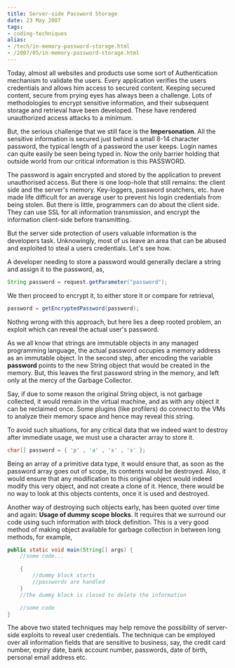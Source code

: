 ```yaml
---
title: Server-side Password Storage
date: 23 May 2007
tags: 
- coding-techniques
alias:
- /tech/in-memory-password-storage.html
- /2007/05/in-memory-password-storage.html
---
```


Today, almost all websites and products use some sort of Authentication mechanism to 
validate the users. Every application verifies the users credentials and allows him 
access to secured content. Keeping secured content, secure from prying eyes has always 
been a challenge. Lots of methodologies to encrypt sensitive information, and their 
subsequent storage and retrieval have been developed. These have rendered unauthorized 
access attacks to a minimum.

<!-- break here -->

But, the serious challenge that we still face is the **Impersonation**. All the sensitive 
information is secured just behind a small 8-14 character password, the typical length of 
a password the user keeps. Login names can quite easily be seen being typed in. Now the 
only barrier holding that outside world from our critical information is this PASSWORD.

The password is again encrypted and stored by the application to prevent unauthorised 
access. But there is one loop-hole that still remains: the client side and the server's 
memory. Key-loggers, password snatchers, etc. have made life difficult for an average 
user to prevent his login credentials from being stolen. But there is little, programmers 
can do about the client side. They can use SSL for all information transmission, and encrypt 
the information client-side before transmitting.

But the server side protection of users valuable information is the developers task. Unknowingly, 
most of us leave an area that can be abused and exploited to steal a users credentials. Let's see how.

A developer needing to store a password would generally declare a string and assign it to the password, as,

```java
String password = request.getParameter("password");
```

We then proceed to encrypt it, to either store it or compare for retrieval,

```java
password = getEncryptedPassword(password);
```

Nothng wrong with this approach, but here lies a deep rooted problem, an exploit which can 
reveal the actual user's password.

As we all know that strings are immutable objects in any managed programming language, the 
actual password occupies a memory address as an immutable object. In the second step, after 
encoding the variable **password** points to the new String object that would be created in 
the memory. But, this leaves the first password string in the memory, and left only at the 
mercy of the Garbage Collector.

Say, if due to some reason the original String object, is not garbage collected, it would 
remain in the virtual machine, and as with any object it can be reclaimed once. Some 
plugins (like profilers) do connect to the VMs to analyze their memory space and hence 
may reveal this string.

To avoid such situations, for any critical data that we indeed want to destroy after 
immediate usage, we must use a character array to store it.

```java
char[] password = { 'p' , 'a' , 's' , 's' };
```

Being an array of a primitive data type, it would ensure that, as soon as the password
array goes out of scope, its contents would be destroyed. Also, it would ensure that 
any modification to this original object would indeed modify this very object, and not 
create a clone of it. Hence, there would be no way to look at this objects contents, 
once it is used and destroyed.

Another way of destroying such objects early, has been quoted over time and again: 
**Usage of dummy scope blocks**. It requires that we surround our code using such 
information with block definition. This is a very good method of making object available 
for garbage collection in between long methods, for example,

```java
public static void main(String[] args) {
	//some code...

	{
		//dummy block starts
		//passwords are handled
	}
	//the dummy block is closed to delete the information

	//some code
}
```

The above two stated techniques may help remove the possibility of server-side exploits 
to reveal user credentials. The technique can be employed over all information fields that 
are sensitive to business, say, the credit card number, expiry date, bank account number, 
passwords, date of birth, personal email address etc.